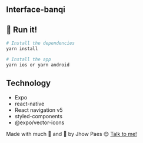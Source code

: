 ## Interface-banqi

## :iphone: Run it!

```bash
# Install the dependencies
yarn install

# Install the app
yarn ios or yarn android

```

## Technology

- Expo
- react-native
- React navigation v5
- styled-components
- @expo/vector-icons



Made with much :purple_heart: and :muscle: by Jhow Paes :blush: <a href="https://www.linkedin.com/in/jhowpaes/">Talk to me!</a>

